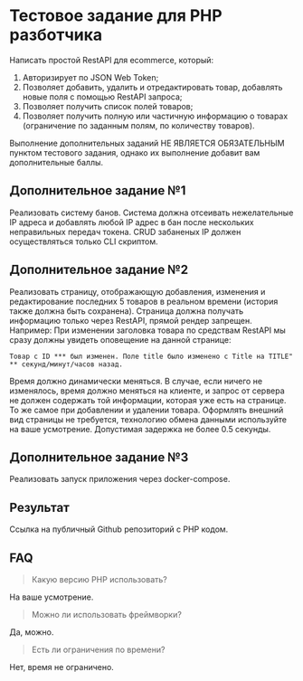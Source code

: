 Тестовое задание для PHP разботчика
===
Написать простой RestAPI для ecommerce, который:
1. Авторизирует по JSON Web Token;  
2. Позволяет добавить, удалить и отредактировать товар, добавлять новые поля с помощью RestAPI запроса;
3. Позволяет получить список полей товаров;
4. Позволяет получить полную или частичную информацию о товарах (ограничение по заданным полям, по количеству товаров).

Выполнение дополнительных заданий НЕ ЯВЛЯЕТСЯ ОБЯЗАТЕЛЬНЫМ пунктом тестового задания, однако их выполнение добавит вам дополнительные баллы. 

Дополнительное задание №1
---
Реализовать систему банов. Система должна отсеивать нежелательные IP адреса и добавлять любой IP адрес в бан после нескольких неправильных передач токена. CRUD забаненых IP должен осуществляться только CLI скриптом. 

Дополнительное задание №2
---
Реализовать страницу, отображающую добавления, изменения и редактирование последних 5 товаров в реальном времени (история также должна быть сохранена). Страница должна получать информацию только через RestAPI, прямой рендер запрещен. 
Например: При изменении заголовка товара по средствам RestAPI мы сразу должны увидеть оповещение на данной странице: 
```
Товар с ID *** был изменен. Поле title было изменено с Title на TITLE" ** секунд/минут/часов назад. 
```
Время должно динамически меняться. В случае, если ничего не изменялось, время должно меняться на клиенте, и запрос от сервера не должен содержать той информации, которая уже есть на странице. То же самое при добавлении и удалении товара. Оформлять внешний вид страницы не требуется, технологию обмена данными используйте на ваше усмотрение. Допустимая задержка не более 0.5 секунды.

Дополнительное задание №3
---
Реализовать запуск приложения через docker-compose.


Результат
---
Ссылка на публичный Github репозиторий с PHP кодом.

FAQ
---
> Какую версию PHP использовать?

На ваше усмотрение.

> Можно ли использовать фреймворки?

Да, можно.

> Есть ли ограничения по времени?

Нет, время не ограничено.
